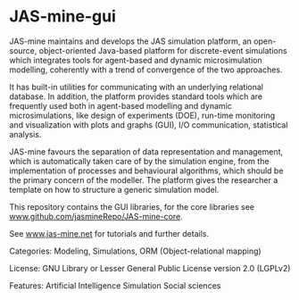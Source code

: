 # JAS-mine-gui
JAS-mine maintains and develops the JAS simulation platform, an open-source, object-oriented Java-based platform for discrete-event simulations which integrates tools for agent-based and dynamic microsimulation modelling, coherently with a trend of convergence of the two approaches.

It has built-in utilities for communicating with an underlying relational database. In addition, the platform provides standard tools which are frequently used both in agent-based modelling and dynamic microsimulations, like design of experiments (DOE), run-time monitoring and visualization with plots and graphs (GUI), I/O communication, statistical analysis.

JAS-mine favours the separation of data representation and management, which is automatically taken care of by the simulation engine, from the implementation of processes and behavioural algorithms, which should be the primary concern of the modeller. The platform gives the researcher a template on how to structure a generic simulation model.

This repository contains the GUI libraries, for the core libraries see www.github.com/jasmineRepo/JAS-mine-core.

See www.jas-mine.net for tutorials and further details.

Categories: Modeling, Simulations, ORM (Object-relational mapping)

License: GNU Library or Lesser General Public License version 2.0 (LGPLv2)

Features: Artificial Intelligence Simulation Social sciences

